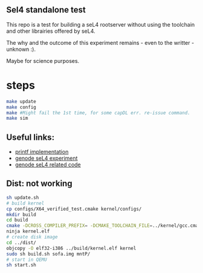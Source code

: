 ## Sel4 standalone test
This repo is a test for building a seL4 rootserver without using the toolchain and other librairies offered by seL4.

The why and the outcome of this experiment remains - even to the writter -  unknown :).

Maybe for science purposes.


# steps
```bash
make update
make config
make #Might fail the 1st time, for some capDL err. re-issue command.
make sim
```
## Useful links:
* [printf implementation](https://github.com/mpaland/printf)
* [genode seL4 experiment](https://genode.org/documentation/articles/sel4_part_1)
* [genode seL4 related code](https://github.com/genodelabs/genode/tree/master/repos/base-sel4)

## Dist: not working
```bash
sh update.sh
# build kernel
cp configs/X64_verified_test.cmake kernel/configs/
mkdir build
cd build
cmake -DCROSS_COMPILER_PREFIX= -DCMAKE_TOOLCHAIN_FILE=../kernel/gcc.cmake -G Ninja -C ../kernel/configs/X64_verified_test.cmake ../kernel/
ninja kernel.elf
# create disk image
cd ../dist/
objcopy -O elf32-i386 ../build/kernel.elf kernel
sudo sh build.sh sofa.img mntP/
# start in QEMU
sh start.sh
```